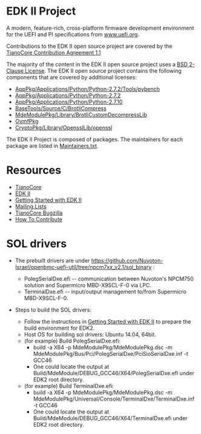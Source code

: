 # EDK II Project

A modern, feature-rich, cross-platform firmware development environment
for the UEFI and PI specifications from www.uefi.org.

Contributions to the EDK II open source project are covered by the
[TianoCore Contribution Agreement 1.1](Contributions.txt)

The majority of the content in the EDK II open source project uses a
[BSD 2-Clause License](License.txt).  The EDK II open source project contains
the following components that are covered by additional licenses:
* [AppPkg/Applications/Python/Python-2.7.2/Tools/pybench](AppPkg/Applications/Python/Python-2.7.2/Tools/pybench/LICENSE)
* [AppPkg/Applications/Python/Python-2.7.2](AppPkg/Applications/Python/Python-2.7.2/LICENSE)
* [AppPkg/Applications/Python/Python-2.7.10](AppPkg/Applications/Python/Python-2.7.10/LICENSE)
* [BaseTools/Source/C/BrotliCompress](BaseTools/Source/C/BrotliCompress/LICENSE)
* [MdeModulePkg/Library/BrotliCustomDecompressLib](MdeModulePkg/Library/BrotliCustomDecompressLib/LICENSE)
* [OvmfPkg](OvmfPkg/License.txt)
* [CryptoPkg/Library/OpensslLib/openssl](CryptoPkg/Library/OpensslLib/openssl/LICENSE)

The EDK II Project is composed of packages.  The maintainers for each package
are listed in [Maintainers.txt](Maintainers.txt).

# Resources
* [TianoCore](http://www.tianocore.org)
* [EDK II](https://github.com/tianocore/tianocore.github.io/wiki/EDK-II)
* [Getting Started with EDK II](https://github.com/tianocore/tianocore.github.io/wiki/Getting-Started-with-EDK-II)
* [Mailing Lists](https://github.com/tianocore/tianocore.github.io/wiki/Mailing-Lists)
* [TianoCore Bugzilla](https://bugzilla.tianocore.org)
* [How To Contribute](https://github.com/tianocore/tianocore.github.io/wiki/How-To-Contribute)

# SOL drivers

* The prebuilt drivers are under https://github.com/Nuvoton-Israel/openbmc-uefi-util/tree/npcm7xx_v2.1/sol_binary :<br>
	* PolegSerialDxe.efi -- communication between Nuvoton's NPCM750 solution and Supermicro MBD-X9SCL-F-0 via LPC.<br>
	* TerminalDxe.efi -- input/output management to/from Supermicro MBD-X9SCL-F-0.<br>

* Steps to build the SOL drivers:
	* Follow the instructions in [Getting Started with EDK II](https://github.com/tianocore/tianocore.github.io/wiki/Getting-Started-with-EDK-II) to prepare the build environment for EDK2.<br>
	* Host OS for building sol drivers: Ubuntu 14.04, 64bit.<br>
	* (for example) Build PolegSerialDxe.efi:<br>
		* build -a X64 -p MdeModulePkg/MdeModulePkg.dsc -m MdeModulePkg/Bus/Pci/PolegSerialDxe/PciSioSerialDxe.inf -t GCC46<br>
		* One could locate the output at Build/MdeModule/DEBUG_GCC46/X64/PolegSerialDxe.efi under EDK2 root directory.<br>
	* (for example) Build TerminalDxe.efi:<br>
		* build -a X64 -p MdeModulePkg/MdeModulePkg.dsc -m MdeModulePkg/Universal/Console/TerminalDxe/TerminalDxe.inf -t GCC46<br>
		* One could locate the output at Build/MdeModule/DEBUG_GCC46/X64/TerminalDxe.efi under EDK2 root directory.
